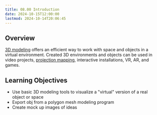 ```yaml
---
title: 08.00 Introduction
date: 2024-10-15T12:00:00
lastmod: 2024-10-14T20:06:45
---
```


## Overview

[3D modeling](../../../../3d-modeling/3d-modeling.md) offers an efficient way to work with space and objects in a virtual environment. Created 3D environments and objects can be used in video projects, [projection mapping](../../../../video/projection-mapping-basics.md), interactive installations, VR, AR, and games.

## Learning Objectives

- Use basic 3D modeling tools to visualize a "virtual" version of a real object or space
- Export obj from a polygon mesh modeling program
- Create mock up images of ideas

